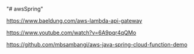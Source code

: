 "# awsSpring" 

https://www.baeldung.com/aws-lambda-api-gateway

https://www.youtube.com/watch?v=6A9pqr4qQMo

https://github.com/mbsambangi/aws-java-spring-cloud-function-demo
